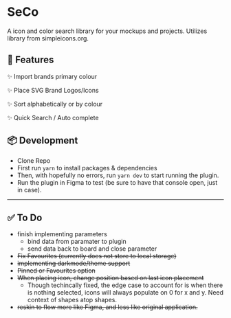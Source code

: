 # SeCo

A icon and color search library for your mockups and projects. Utilizes library from simpleicons.org. 

## 💫 Features

✨ Import brands primary colour

✨ Place SVG Brand Logos/Icons

✨ Sort alphabetically or by colour

✨ Quick Search / Auto complete

## 📦 Development
- Clone Repo
- First run `yarn` to install packages & dependencies
- Then, with hopefully no errors, run `yarn dev` to start running the plugin.
- Run the plugin in Figma to test (be sure to have that console open, just in case).

---

## ✅ To Do
- finish implementing parameters
  - bind data from paramater to plugin
  - send data back to board and close parameter
- ~~Fix Favourites (currently does not store to local storage)~~
- ~~implementing darkmode/theme support~~
- ~~Pinned or Favourites option~~
- ~~When placing icon, change position based on last icon placement~~
  - Though techincally fixed, the edge case to account for is when there is nothing selected, icons will always populate on 0 for x and y. Need context of shapes atop shapes.
- ~~reskin to flow more like Figma, and less like original application.~~